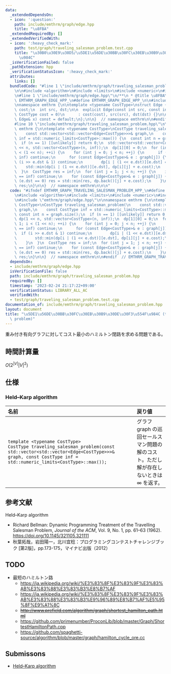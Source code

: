 ```yaml
---
data:
  _extendedDependsOn:
  - icon: ':question:'
    path: include/emthrm/graph/edge.hpp
    title: "\u8FBA"
  _extendedRequiredBy: []
  _extendedVerifiedWith:
  - icon: ':heavy_check_mark:'
    path: test/graph/traveling_salesman_problem.test.cpp
    title: "\u30B0\u30E9\u30D5/\u5DE1\u56DE\u30BB\u30FC\u30EB\u30B9\u30DE\u30F3\u554F\
      \u984C"
  _isVerificationFailed: false
  _pathExtension: hpp
  _verificationStatusIcon: ':heavy_check_mark:'
  attributes:
    links: []
  bundledCode: "#line 1 \"include/emthrm/graph/traveling_salesman_problem.hpp\"\n\n\
    \n\n#include <algorithm>\n#include <limits>\n#include <numeric>\n#include <vector>\n\
    \n#line 1 \"include/emthrm/graph/edge.hpp\"\n/**\n * @title \u8FBA\n */\n\n#ifndef\
    \ EMTHRM_GRAPH_EDGE_HPP_\n#define EMTHRM_GRAPH_EDGE_HPP_\n\n#include <compare>\n\
    \nnamespace emthrm {\n\ntemplate <typename CostType>\nstruct Edge {\n  CostType\
    \ cost;\n  int src, dst;\n\n  explicit Edge(const int src, const int dst, const\
    \ CostType cost = 0)\n      : cost(cost), src(src), dst(dst) {}\n\n  auto operator<=>(const\
    \ Edge& x) const = default;\n};\n\n}  // namespace emthrm\n\n#endif  // EMTHRM_GRAPH_EDGE_HPP_\n\
    #line 10 \"include/emthrm/graph/traveling_salesman_problem.hpp\"\n\nnamespace\
    \ emthrm {\n\ntemplate <typename CostType>\nCostType traveling_salesman_problem(\n\
    \    const std::vector<std::vector<Edge<CostType>>>& graph,\n    const CostType\
    \ inf = std::numeric_limits<CostType>::max()) {\n  const int n = graph.size();\n\
    \  if (n == 1) [[unlikely]] return 0;\n  std::vector<std::vector<CostType>> dp(1\
    \ << n, std::vector<CostType>(n, inf));\n  dp[1][0] = 0;\n  for (int i = 1; i\
    \ < (1 << n); ++i) {\n    for (int j = 0; j < n; ++j) {\n      if (dp[i][j] ==\
    \ inf) continue;\n      for (const Edge<CostType>& e : graph[j]) {\n        if\
    \ (i >> e.dst & 1) continue;\n        dp[i | (1 << e.dst)][e.dst] =\n        \
    \    std::min(dp[i | (1 << e.dst)][e.dst], dp[i][j] + e.cost);\n      }\n    }\n\
    \  }\n  CostType res = inf;\n  for (int j = 1; j < n; ++j) {\n    if (dp.back()[j]\
    \ == inf) continue;\n    for (const Edge<CostType>& e : graph[j]) {\n      if\
    \ (e.dst == 0) res = std::min(res, dp.back()[j] + e.cost);\n    }\n  }\n  return\
    \ res;\n}\n\n}  // namespace emthrm\n\n\n"
  code: "#ifndef EMTHRM_GRAPH_TRAVELING_SALESMAN_PROBLEM_HPP_\n#define EMTHRM_GRAPH_TRAVELING_SALESMAN_PROBLEM_HPP_\n\
    \n#include <algorithm>\n#include <limits>\n#include <numeric>\n#include <vector>\n\
    \n#include \"emthrm/graph/edge.hpp\"\n\nnamespace emthrm {\n\ntemplate <typename\
    \ CostType>\nCostType traveling_salesman_problem(\n    const std::vector<std::vector<Edge<CostType>>>&\
    \ graph,\n    const CostType inf = std::numeric_limits<CostType>::max()) {\n \
    \ const int n = graph.size();\n  if (n == 1) [[unlikely]] return 0;\n  std::vector<std::vector<CostType>>\
    \ dp(1 << n, std::vector<CostType>(n, inf));\n  dp[1][0] = 0;\n  for (int i =\
    \ 1; i < (1 << n); ++i) {\n    for (int j = 0; j < n; ++j) {\n      if (dp[i][j]\
    \ == inf) continue;\n      for (const Edge<CostType>& e : graph[j]) {\n      \
    \  if (i >> e.dst & 1) continue;\n        dp[i | (1 << e.dst)][e.dst] =\n    \
    \        std::min(dp[i | (1 << e.dst)][e.dst], dp[i][j] + e.cost);\n      }\n\
    \    }\n  }\n  CostType res = inf;\n  for (int j = 1; j < n; ++j) {\n    if (dp.back()[j]\
    \ == inf) continue;\n    for (const Edge<CostType>& e : graph[j]) {\n      if\
    \ (e.dst == 0) res = std::min(res, dp.back()[j] + e.cost);\n    }\n  }\n  return\
    \ res;\n}\n\n}  // namespace emthrm\n\n#endif  // EMTHRM_GRAPH_TRAVELING_SALESMAN_PROBLEM_HPP_\n"
  dependsOn:
  - include/emthrm/graph/edge.hpp
  isVerificationFile: false
  path: include/emthrm/graph/traveling_salesman_problem.hpp
  requiredBy: []
  timestamp: '2023-02-24 21:17:22+09:00'
  verificationStatus: LIBRARY_ALL_AC
  verifiedWith:
  - test/graph/traveling_salesman_problem.test.cpp
documentation_of: include/emthrm/graph/traveling_salesman_problem.hpp
layout: document
title: "\u5DE1\u56DE\u30BB\u30FC\u30EB\u30B9\u30DE\u30F3\u554F\u984C (traveling salesman\
  \ problem)"
---
```


重み付き有向グラフに対してコスト最小のハミルトン閉路を求める問題である。


## 時間計算量

$O(2^{\lvert V \rvert} {\lvert V \rvert}^2)$


## 仕様

### Held–Karp algorithm

|名前|戻り値|
|:--|:--|
|`template <typename CostType>`<br>`CostType traveling_salesman_problem(const std::vector<std::vector<Edge<CostType>>>& graph, const CostType inf = std::numeric_limits<CostType>::max());`|グラフ $\mathrm{graph}$ の巡回セールスマン問題の解のコスト。ただし解が存在しないときは $\infty$ を返す。|


## 参考文献

Held–Karp algorithm
- Richard Bellman: Dynamic Programming Treatment of the Travelling Salesman Problem, *Journal of the ACM*, Vol. 9, No. 1, pp. 61–63 (1962). https://doi.org/10.1145/321105.321111
- 秋葉拓哉，岩田陽一，北川宜稔：プログラミングコンテストチャレンジブック \[第2版\]，pp.173-175，マイナビ出版（2012）


## TODO

- 最短のハミルトン路
  - https://ja.wikipedia.org/wiki/%E3%83%8F%E3%83%9F%E3%83%AB%E3%83%88%E3%83%B3%E8%B7%AF
  - https://ja.wikipedia.org/wiki/%E3%83%8F%E3%83%9F%E3%83%AB%E3%83%88%E3%83%B3%E9%96%89%E8%B7%AF%E5%95%8F%E9%A1%8C
  - ~~http://www.prefield.com/algorithm/graph/shortest_hamilton_path.html~~
  - https://github.com/primenumber/ProconLib/blob/master/Graph/ShortestHamiltonPath.cpp
  - https://github.com/spaghetti-source/algorithm/blob/master/graph/hamilton_cycle_ore.cc


## Submissons

- [Held–Karp algorithm](https://onlinejudge.u-aizu.ac.jp/solutions/problem/DPL_2_A/review/5219970/emthrm/C++17)

